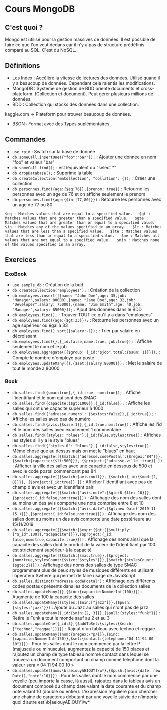 # Cours MongoDB

## C'est quoi ?

Mongo est utilisé pour la gestion massives de données. Il est possible de faire ce que l'on veut dedans car il n'y a pas de structure prédéfinis comparé au SQL. C'est du NoSQL.

## Définitions

- Les Index : Accélère la vitesse de lectures des données. Utilisé quand il y a beaucoup de données. Cependant cela ralentis les modifications.
- MongoDB : Systeme de gestion de BDD orienté documents et cross-plateform. (Collection et document). Peut gérer plusieurs millions de données.
- BDD : Collection qui stocks des données dans une collection.

kaggle.com => Plateform pour trouver beaucoup de données.

- BSON : Format avec des Types suplémentaires

## Commandes

- ```use rpid``` : Switch sur la base de donnée
- ```db.someCall.insertOne({"foo":"bar"});``` : Ajouter une donnée en nom "foo" et valeur "bar"
- ```db.someCall.find();``` : est léquivalent du "select *"
- ```db.dropDatabase();``` : Supprime la table
- ```db.createCollection("maCollection", "collation": {});``` : Créer une collection
- ```db.personnes.find({age:{$eq:76}},{prenom: true})``` : Retourne les personnes avec un age de 76 et on affiche seulement le prenom
- ```db.personnes.find({age:{$in:[77,80]}})``` : Retourne les personnes avec un age de 77 ou 80

`
$eq : Matches values that are equal to a specified value.  
$gt : Matches values that are greater than a specified value.  
$gte : Matches values that are greater than or equal to a specified value.  
$in : Matches any of the values specified in an array.  
$lt : Matches values that are less than a specified value.  
$lte : Matches values that are less than or equal to a specified value.  
$ne : Matches all values that are not equal to a specified value.  
$nin : Matches none of the values specified in an array.  
`

## Exercices

### ExoBook

- ```use sample_db``` : Création de la bdd
- ```db.createCollection("employees");``` : Création de la collection
- ```db.employees.insert([{name: "John Doe",age: 35,job: "Manager",salary: 80000},{name: "Jane Doe",age: 32,job: "Developer",salary: 75000},{name: "Jim Smith",age: 40,job: "Manager",salary: 85000}]);``` : Ajout des données dans le BDD
- ```db.employees.find();``` : Trouver TOUT ce qu'il y a dans "employees"
- ```db.employees.find({age:{$gt:33}});``` : Retourne les personnes avec un age supérieur ou égal à 33
- ```db.employees.find().sort({salary:-1});``` : Trier par salaire en décroissant
- ```db.employees.find({},{_id:false,name:true, job:true});``` : Affiche seulement le nom et le job
- ```db.employees.aggregate([{$group: {_id:"$job",total:{$sum: 1}}}]);``` : Compte le nombre d'employe par poste
- ```db.employees.updateMany({},{$set:{salary:80000}});``` : Met le salaire de tout le monde à 80000

### Book

- ```db.salles.find({smac:true},{_id:true, nom:true});``` : Affiche l'identifiant et le nom qui sont des SMAC
- ```db.salles.find({capacite:{$gt:1000}},{_id:false});``` : Affiche les salles qui ont une capacite supérieur à 1000
- ```db.salles.find({'adresse.numero': {$exists:false}},{_id:true});``` : Affiche les salles avec pas de numéro
- ```db.salles.find({avis:{$size:1}},{_id:true,nom:true})``` : Affiche les l'id et le nom des salles avec exactement 1 commentaire
- ```db.salles.find({styles: "blues"},{_id:false,styles:true})``` : Affiches les styles si il y a le style "blues"
- ```db.salles.find({'styles.0': "blues"},{_id:false,styles:true})``` : Même chose que au dessus mais on met le "blues" en haut
- ```db.salles.aggregate([{$match:{'adresse.codePostal':{$regex:"84"}}},{$match:{capacite:{$lt:500}}}, {$project:{'adresse.ville':true}} ])``` : Afficher la ville des salles avec une capacité en dessous de 500 et avec le code postal commencant pas 84
- ```db.salles.aggregate([{$match:{avis:null}}, {$match:{_id:{$mod:[2, 0]}}}, {$project:{_id:true}} ])``` : Afficher l'identifiant avec pas de champ d'avis et avec un identifiant pair
- ```db.salles.aggregate([{$match:{"avis.note":{$gte:8,$lte: 10}}},{$project:{_id:false,nom:true}}])``` : Affichage des nom des salles dont au moins un des avis comporte une note comprise entre 8 et 10
- ```db.salles.aggregate([{$match:{"avis.date":{$gt:new Date('2019-11-15')}}},{$project:{_id:false,nom:true}}])``` : Affichage des nom des salles dont au moins un des avis comporte une date postérieure au 15/11/2019
- ```db.salles.aggregate([{$match:{$expr:{$gt:[{$multiply:["$_id",100]},"$capacite"]}}},{$project:{_id: false,nom:true,capacite:true}}])``` : Affichage des noms ainsi que la capacité des salles dont le produit de la valeur de l’identifiant par 100 est strictement supérieur à la capacité
- ```db.salles.aggregate([{$match:{smac:true}},{$project:{nom:true,stylesCount:{$size:"$styles"}}},{$match:{stylesCount:{$gte:2}}}])``` : Affichage des noms des salles de type SMAC programmant plus de deux styles de musiques différents en utilisant l’opérateur $where qui permet de faire usage de JavaScript
- ```db.salles.distinct("adresse.codePostal")``` : Affichage des différents codes postaux présents dans les documents de la collection salles
- ```db.salles.updateMany({},{$inc:{capacite:NumberInt(100)}})``` : Augmente de 100 la capacite des salles
- ```db.salles.updateMany({styles:{$nin:["jazz"]}},{$push:{styles:"jazz"}})``` : Ajoute du Jazz au salles qui n'ont pas de jazz
- ```db.salles.updateMany({_id:{$nin:[2, 3]}},{$pull:{styles:"funk"}})``` : Retire le Funk a tout le monde sauf au 2 et au 3
- ```db.salles.updateOne({_id:3},{$addToSet:{styles:{$each:["techno","reggae"]}}})``` : Rajout d'un tableau avec techno et reggae
- ```db.salles.updateMany({nom:{$regex:/^p/i}},{$inc:{capacite:NumberInt(150)},$set:{contact:{telephone:"04 11 94 00 10"}}})``` : Pour les salles dont le nom commence par la lettre P (majuscule ou minuscule), augmentez la capacité de 150 places et rajoutez un champ de type tableau nommé contact dans lequel se trouvera un document comportant un champ nommé telephone dont la valeur sera « 04 11 94 00 10 »
- ```db.salles.update({nom:\b[aeiouyAEIOUY]\w*},{$push:{avis:{date: new Date(),"note":10}}})``` : Pour les salles dont le nom commence par une voyelle (peu importe la casse, là aussi), rajoutez dans le tableau avis un document composé du champ date valant la date courante et du champ note valant 10 (double ou entier). L’expression régulière pour chercher une chaîne de caractères débutant par une voyelle suivie de n’importe quoi d’autre est \b[aeiouyAEIOUY]\w*
